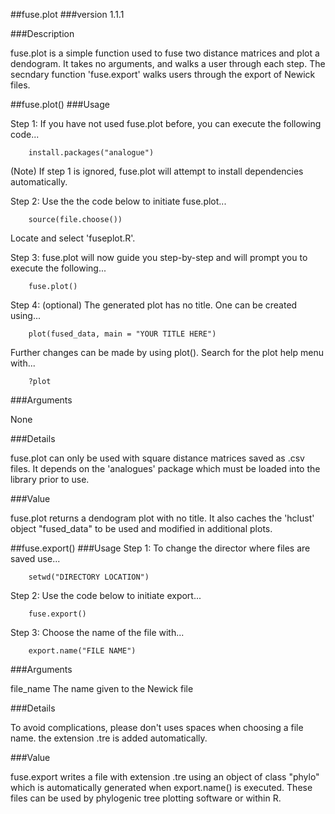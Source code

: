 ##fuse.plot
###version 1.1.1

###Description

fuse.plot is a simple function used to fuse two distance matrices and plot a dendogram.  It takes no arguments, and walks a user through each step. The secndary function 'fuse.export' walks users through the export of Newick files.


##fuse.plot()
###Usage

Step 1: If you have not used fuse.plot before, you can execute the following code...
        
        install.packages("analogue")

(Note) If step 1 is ignored, fuse.plot will attempt to install dependencies automatically.


Step 2: Use the the code below to initiate fuse.plot...

        source(file.choose())
        
Locate and select 'fuseplot.R'.
        
Step 3: fuse.plot will now guide you step-by-step and will prompt you to execute the following...
        
        fuse.plot()

Step 4: (optional) The generated plot has no title. One can be created using...

        plot(fused_data, main = "YOUR TITLE HERE")

Further changes can be made by using plot(). Search for the plot help menu with...

        ?plot

###Arguments

None

###Details

fuse.plot can only be used with square distance matrices saved as .csv files.  It depends on the 'analogues' package which must be loaded into the library prior to use.

###Value

fuse.plot returns a dendogram plot with no title.  It also caches the 'hclust' object "fused_data" to be used and modified in additional plots.

##fuse.export()
###Usage
Step 1: To change the director where files are saved use...

        setwd("DIRECTORY LOCATION")
        
Step 2: Use the code below to initiate export...

        fuse.export()        

Step 3: Choose the name of the file with...

        export.name("FILE NAME")
        
###Arguments

  file_name     The name given to the Newick file
  
###Details

To avoid complications, please don't uses spaces when choosing a file name.  the extension .tre is added automatically.

###Value

fuse.export writes a file with extension .tre using an object of class "phylo" which is automatically generated when export.name() is executed. These files can be used by phylogenic tree plotting software or within R.
  